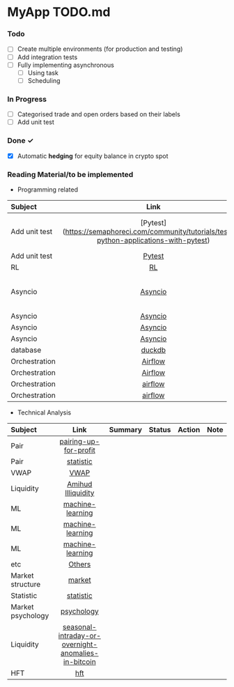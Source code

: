 # MyApp TODO.md



### Todo

- [ ] Create multiple environments (for production and testing)  
- [ ] Add integration tests  
- [ ] Fully implementing asynchronous  
  - [ ] Using task  
  - [ ] Scheduling  

### In Progress

- [ ] Categorised trade and open orders based on their labels  
- [ ] Add unit test  

### Done ✓

- [x] Automatic **hedging** for equity balance in crypto spot  

### Reading Material/to be implemented 
- Programming related  

| Subject         | Link       | Summary        | Status       | Action         | Note         |
| :---         |     :---:      |    :---:      | :---         | :---         | :---         |
Add unit test |[Pytest] (https://semaphoreci.com/community/tutorials/testing-python-applications-with-pytest) | Pytest examples and fixtures | | 
Add unit test | [Pytest](https://medium.com/@geoffreykoh/fun-with-fixtures-for-database-applications-8253eaf1a6d) |  | | 
RL | [RL](https://medium.com/@sthanikamsanthosh1994/reinforcement-learning-part-8-proximal-policy-optimization-ppo-for-trading-9f1c3431f27d) |  | | 
Asyncio | [Asyncio](https://python.plainenglish.io/maximizing-performance-with-concurrent-and-parallel-programming-in-python-53f0b3bcd44b) |Ideal situation for asyncio  | | 
Asyncio | [Asyncio](https://mecha-mind.medium.com/think-twice-before-using-asyncio-in-python-7683472cb7a3) |  | | 
Asyncio | [Asyncio](https://medium.com/@mkaanerkoc/how-to-send-bulk-http-requests-with-aiohttp-asyncio-in-python-62aee008e057) |  | | 
Asyncio | [Asyncio](https://medium.com/better-programming/a-hands-on-guide-to-concurrency-in-python-with-asyncio-af33a795d808) |  | | 
database | [duckdb](https://towardsdatascience.com/fugue-and-duckdb-fast-sql-code-in-python-e2e2dfc0f8eb) |  | | 
Orchestration | [Airflow](https://alikhyar.medium.com/apache-airflow-deep-dive-all-you-need-to-know-about-airflow-9a325b2f1b17) |  | | 
Orchestration | [Airflow](https://medium.com/@andresf.mesad/elt-pipeline-with-airflow-and-gcp-74954dd288fe) |  | | 
Orchestration | [airflow](https://medium.com/datareply/airflow-lesser-known-tips-tricks-and-best-practises-cf4d4a90f8f) |  | | 
Orchestration | [airflow](https://medium.com/@victor.regism/setting-up-orchestration-1f7cdd41634d) |  | | 


- Technical Analysis  

| Subject         | Link       | Summary        | Status       | Action         | Note         |
| :---         |     :---:      |    :---:      | :---         | :---         | :---         |
Pair | [pairing-up-for-profit](https://medium.com/@The-Quant-Trading-Room/pairing-up-for-profit-a-match-made-in-market-neutral-heaven-2ca8e42124c3) |  | | 
Pair | [statistic](https://medium.com/tej-api-financial-data-anlaysis/application-herding-indicators-3cd7dbf575b5) |  | | 
VWAP | [VWAP](https://medium.com/@larsterbraak/cost-decomposition-for-a-vwap-execution-algorithm-buy-side-perspective-1126f9eebf40) |  | | 
Liquidity | [Amihud Illiquidity](https://medium.datadriveninvestor.com/make-80-returns-with-this-innovative-trading-strategy-with-python-4b31352f714c) |  | | 
ML | [machine-learning](https://medium.com/@FMZQuant/application-of-machine-learning-technology-in-trading-912b565ca8b8) |  | | 
ML | [machine-learning](https://trading-data-analysis.pro/volume-by-price-as-a-dynamic-feature-for-training-ai-algorithms-for-trading-ef015b3d1adf) |  | | 
ML | [machine-learning](https://medium.datadriveninvestor.com/unleashing-the-power-of-tensorflow-for-quantitative-investing-a8476705ba0d) |  | | 
etc | [Others](https://medium.com/@FMZQuant/many-years-later-you-will-find-this-article-is-the-most-valuable-one-in-your-investment-career-6df01777aa7d) |  | | 
Market structure | [market](https://medium.com/coinmonks/market-structure-most-important-thing-in-technical-analysis-5275b362e5c3) |  | | 
Statistic | [statistic](https://medium.com/@yuhui_w/applying-extreme-value-theory-and-survival-analysis-to-trading-hedging-e878f73751f0) |  | | 
Market psychology | [psychology](https://medium.com/@matthewjinfong/trading-101-second-level-thinking-94bc40cb8074) |  | | 
Liquidity | [seasonal-intraday-or-overnight-anomalies-in-bitcoin](https://venali.medium.com/is-there-seasonal-intraday-or-overnight-anomalies-in-bitcoin-11bc71321b9e) |  | | 
HFT | [hft](https://medium.com/@FMZQuant/digital-currency-high-frequency-strategy-detailed-introduction-f7be078ef53d) |  | | 








